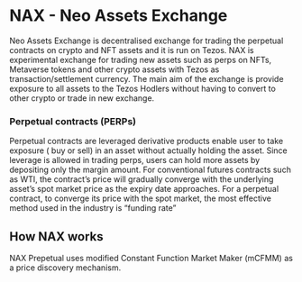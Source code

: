 # NAX - Neo Assets Exchange

Neo Assets Exchange is decentralised exchange for trading the perpetual contracts on crypto and NFT assets and it is run on Tezos.
NAX is experimental exchange for trading new assets such as perps on NFTs, Metaverse tokens and other crypto assets with Tezos as transaction/settlement currency.
The main aim of the exchange is provide exposure to all assets to the Tezos Hodlers without having to convert to other crypto or trade in new exchange.

### Perpetual contracts (PERPs)

Perpetual contracts are leveraged derivative products enable user to take exposure ( buy or sell) in an asset without actually holding the asset.
Since leverage is allowed in trading perps, users can hold more assets by depositing only the margin amount. 
For conventional futures contracts such as WTI, the contract’s price will gradually converge with the underlying asset’s spot market price as the expiry date approaches. For a perpetual contract, to converge its price with the spot market, the most effective method used in the industry is “funding rate”


## How NAX works

NAX Prepetual uses modified Constant Function Market Maker (mCFMM) as a price discovery mechanism.















